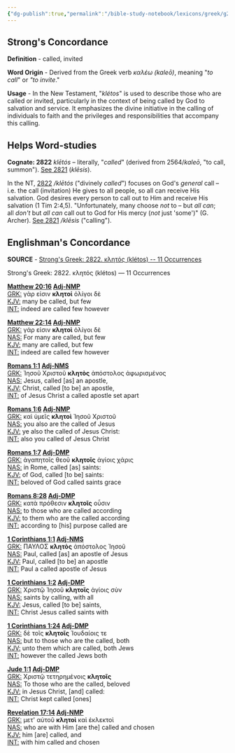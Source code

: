 ```yaml
---
{"dg-publish":true,"permalink":"/bible-study-notebook/lexicons/greek/g2822-kletos/","tags":["Greek/G2822-klétos"],"created":"2025-06-02T23:52:02.467-04:00","updated":"2025-06-04T01:40:35.400-04:00"}
---
```



## Strong's Concordance

**Definition** - called, invited

**Word Origin** - Derived from the Greek verb *καλέω (kaleō)*, meaning "*to call*" or *"to invite*."

**Usage** - In the New Testament, "*klétos*" is used to describe those who are called or invited, particularly in the context of being called by God to salvation and service. It emphasizes the divine initiative in the calling of individuals to faith and the privileges and responsibilities that accompany this calling.

## Helps Word-studies

**Cognate: 2822** *klētós* – literally, "*called*" (derived from 2564/*kaleō*, "to call, summon"). [See 2821](https://biblehub.com/greek/2821.htm) (*klēsis*).

In the NT, [2822](https://biblehub.com/greek/2822.htm) */klētós* ("divinely *called*") focuses on God's *general* call – i.e. the call (invitation) He gives to all people, so all can receive His salvation. God desires every person to call out to Him and receive His salvation (1 Tim 2:4,5). "Unfortunately, many choose *not* to – but *all can*; all *don't* but *all can* call out to God for His mercy (*not* just 'some')" (G. Archer). [See 2821](https://biblehub.com/greek/2821.htm) */klēsis* ("calling").

## Englishman's Concordance

**SOURCE** - [Strong's Greek: 2822. κλητός (klétos) -- 11 Occurrences](https://biblehub.com/greek/strongs_2822.htm)

Strong's Greek: 2822. κλητός (klétos) — 11 Occurrences

**[Matthew 20:16](https://biblehub.com/text/matthew/20-16.htm "Biblos Lexicon") [Adj-NMP](https://biblehub.com/abbrev.htm "Adjective - Nominative Masculine Plural")**  
[GRK:](https://biblehub.com/interlinear/matthew/20.htm "Greek") γὰρ εἰσιν **κλητοί** ὀλίγοι δὲ  
[KJV:](https://biblehub.com/kjv/matthew/20.htm "King James Bible with Strong's") many be called, but few  
[INT:](https://biblehub.com/interlinear/matthew/20-16.htm "Biblos Interlinear Bible") indeed are called few however

**[Matthew 22:14](https://biblehub.com/text/matthew/22-14.htm "Biblos Lexicon") [Adj-NMP](https://biblehub.com/abbrev.htm "Adjective - Nominative Masculine Plural")**  
[GRK:](https://biblehub.com/interlinear/matthew/22.htm "Greek") γάρ εἰσιν **κλητοὶ** ὀλίγοι δὲ  
[NAS:](https://biblehub.com/nas/matthew/22.htm "New American Standard Bible") For many are called, but few  
[KJV:](https://biblehub.com/kjv/matthew/22.htm "King James Bible with Strong's") many are called, but few  
[INT:](https://biblehub.com/interlinear/matthew/22-14.htm "Biblos Interlinear Bible") indeed are called few however

**[Romans 1:1](https://biblehub.com/text/romans/1-1.htm "Biblos Lexicon") [Adj-NMS](https://biblehub.com/abbrev.htm "Adjective - Nominative Masculine Singular")**  
[GRK:](https://biblehub.com/interlinear/romans/1.htm "Greek") Ἰησοῦ Χριστοῦ **κλητὸς** ἀπόστολος ἀφωρισμένος  
[NAS:](https://biblehub.com/nas/romans/1.htm "New American Standard Bible") Jesus, called [as] an apostle,  
[KJV:](https://biblehub.com/kjv/romans/1.htm "King James Bible with Strong's") Christ, called [to be] an apostle,  
[INT:](https://biblehub.com/interlinear/romans/1-1.htm "Biblos Interlinear Bible") of Jesus Christ a called apostle set apart

**[Romans 1:6](https://biblehub.com/text/romans/1-6.htm "Biblos Lexicon") [Adj-NMP](https://biblehub.com/abbrev.htm "Adjective - Nominative Masculine Plural")**  
[GRK:](https://biblehub.com/interlinear/romans/1.htm "Greek") καὶ ὑμεῖς **κλητοὶ** Ἰησοῦ Χριστοῦ  
[NAS:](https://biblehub.com/nas/romans/1.htm "New American Standard Bible") you also are the called of Jesus  
[KJV:](https://biblehub.com/kjv/romans/1.htm "King James Bible with Strong's") ye also the called of Jesus Christ:  
[INT:](https://biblehub.com/interlinear/romans/1-6.htm "Biblos Interlinear Bible") also you called of Jesus Christ

**[Romans 1:7](https://biblehub.com/text/romans/1-7.htm "Biblos Lexicon") [Adj-DMP](https://biblehub.com/abbrev.htm "Adjective - Dative Masculine Plural")**  
[GRK:](https://biblehub.com/interlinear/romans/1.htm "Greek") ἀγαπητοῖς θεοῦ **κλητοῖς** ἁγίοις χάρις  
[NAS:](https://biblehub.com/nas/romans/1.htm "New American Standard Bible") in Rome, called [as] saints:  
[KJV:](https://biblehub.com/kjv/romans/1.htm "King James Bible with Strong's") of God, called [to be] saints:  
[INT:](https://biblehub.com/interlinear/romans/1-7.htm "Biblos Interlinear Bible") beloved of God called saints grace

**[Romans 8:28](https://biblehub.com/text/romans/8-28.htm "Biblos Lexicon") [Adj-DMP](https://biblehub.com/abbrev.htm "Adjective - Dative Masculine Plural")**  
[GRK:](https://biblehub.com/interlinear/romans/8.htm "Greek") κατὰ πρόθεσιν **κλητοῖς** οὖσιν  
[NAS:](https://biblehub.com/nas/romans/8.htm "New American Standard Bible") to those who are called according  
[KJV:](https://biblehub.com/kjv/romans/8.htm "King James Bible with Strong's") to them who are the called according  
[INT:](https://biblehub.com/interlinear/romans/8-28.htm "Biblos Interlinear Bible") according to [his] purpose called are

**[1 Corinthians 1:1](https://biblehub.com/text/1_corinthians/1-1.htm "Biblos Lexicon") [Adj-NMS](https://biblehub.com/abbrev.htm "Adjective - Nominative Masculine Singular")**  
[GRK:](https://biblehub.com/interlinear/1_corinthians/1.htm "Greek") ΠΑΥΛΟΣ **κλητὸς** ἀπόστολος Ἰησοῦ  
[NAS:](https://biblehub.com/nas/1_corinthians/1.htm "New American Standard Bible") Paul, called [as] an apostle of Jesus  
[KJV:](https://biblehub.com/kjv/1_corinthians/1.htm "King James Bible with Strong's") Paul, called [to be] an apostle  
[INT:](https://biblehub.com/interlinear/1_corinthians/1-1.htm "Biblos Interlinear Bible") Paul a called apostle of Jesus

**[1 Corinthians 1:2](https://biblehub.com/text/1_corinthians/1-2.htm "Biblos Lexicon") [Adj-DMP](https://biblehub.com/abbrev.htm "Adjective - Dative Masculine Plural")**  
[GRK:](https://biblehub.com/interlinear/1_corinthians/1.htm "Greek") Χριστῷ Ἰησοῦ **κλητοῖς** ἁγίοις σὺν  
[NAS:](https://biblehub.com/nas/1_corinthians/1.htm "New American Standard Bible") saints by calling, with all  
[KJV:](https://biblehub.com/kjv/1_corinthians/1.htm "King James Bible with Strong's") Jesus, called [to be] saints,  
[INT:](https://biblehub.com/interlinear/1_corinthians/1-2.htm "Biblos Interlinear Bible") Christ Jesus called saints with

**[1 Corinthians 1:24](https://biblehub.com/text/1_corinthians/1-24.htm "Biblos Lexicon") [Adj-DMP](https://biblehub.com/abbrev.htm "Adjective - Dative Masculine Plural")**  
[GRK:](https://biblehub.com/interlinear/1_corinthians/1.htm "Greek") δὲ τοῖς **κλητοῖς** Ἰουδαίοις τε  
[NAS:](https://biblehub.com/nas/1_corinthians/1.htm "New American Standard Bible") but to those who are the called, both  
[KJV:](https://biblehub.com/kjv/1_corinthians/1.htm "King James Bible with Strong's") unto them which are called, both Jews  
[INT:](https://biblehub.com/interlinear/1_corinthians/1-24.htm "Biblos Interlinear Bible") however the called Jews both

**[Jude 1:1](https://biblehub.com/text/jude/1-1.htm "Biblos Lexicon") [Adj-DMP](https://biblehub.com/abbrev.htm "Adjective - Dative Masculine Plural")**  
[GRK:](https://biblehub.com/interlinear/jude/1.htm "Greek") Χριστῷ τετηρημένοις **κλητοῖς**  
[NAS:](https://biblehub.com/nas/jude/1.htm "New American Standard Bible") To those who are the called, beloved  
[KJV:](https://biblehub.com/kjv/jude/1.htm "King James Bible with Strong's") in Jesus Christ, [and] called:  
[INT:](https://biblehub.com/interlinear/jude/1-1.htm "Biblos Interlinear Bible") Christ kept called [ones]

**[Revelation 17:14](https://biblehub.com/text/revelation/17-14.htm "Biblos Lexicon") [Adj-NMP](https://biblehub.com/abbrev.htm "Adjective - Nominative Masculine Plural")**  
[GRK:](https://biblehub.com/interlinear/revelation/17.htm "Greek") μετ' αὐτοῦ **κλητοὶ** καὶ ἐκλεκτοὶ  
[NAS:](https://biblehub.com/nas/revelation/17.htm "New American Standard Bible") who are with Him [are the] called and chosen  
[KJV:](https://biblehub.com/kjv/revelation/17.htm "King James Bible with Strong's") him [are] called, and  
[INT:](https://biblehub.com/interlinear/revelation/17-14.htm "Biblos Interlinear Bible") with him called and chosen
